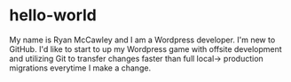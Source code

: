 # hello-world

My name is Ryan McCawley and I am a Wordpress developer. I'm new to GitHub. I'd like to start to up my Wordpress game with offsite development and utilizing Git to transfer changes faster than full local-> production migrations everytime I make a change.
